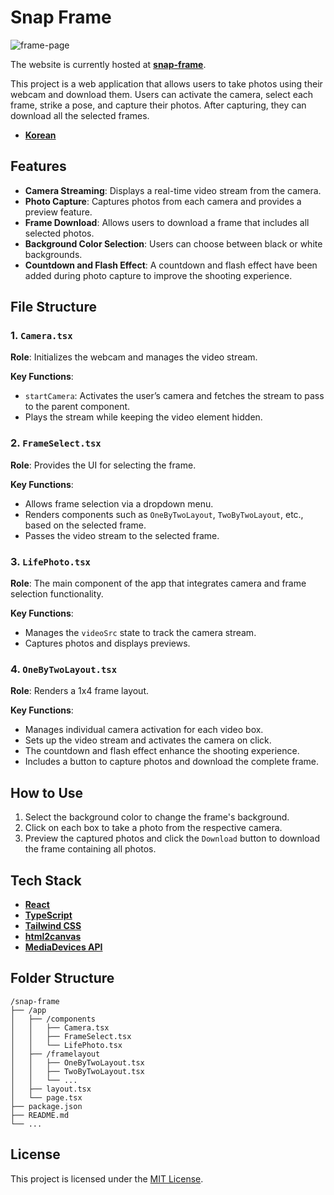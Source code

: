 # Snap Frame

![frame-page](https://i.imgur.com/vkyhDw7.png)

The website is currently hosted at [**snap-frame**](https://snap-frame.vercel.app).

This project is a web application that allows users to take photos using their webcam and download them. Users can activate the camera, select each frame, strike a pose, and capture their photos. After capturing, they can download all the selected frames.

- [**Korean**](docs/README_ko.md)

## Features
- **Camera Streaming**: Displays a real-time video stream from the camera.
- **Photo Capture**: Captures photos from each camera and provides a preview feature.
- **Frame Download**: Allows users to download a frame that includes all selected photos.
- **Background Color Selection**: Users can choose between black or white backgrounds.
- **Countdown and Flash Effect**: A countdown and flash effect have been added during photo capture to improve the shooting experience.

## File Structure
### 1. `Camera.tsx`
**Role**: Initializes the webcam and manages the video stream.

**Key Functions**:
- `startCamera`: Activates the user’s camera and fetches the stream to pass to the parent component.
- Plays the stream while keeping the video element hidden.

### 2. `FrameSelect.tsx`
**Role**: Provides the UI for selecting the frame.

**Key Functions**:
- Allows frame selection via a dropdown menu.
- Renders components such as `OneByTwoLayout`, `TwoByTwoLayout`, etc., based on the selected frame.
- Passes the video stream to the selected frame.

### 3. `LifePhoto.tsx`
**Role**: The main component of the app that integrates camera and frame selection functionality.

**Key Functions**:
- Manages the `videoSrc` state to track the camera stream.
- Captures photos and displays previews.

### 4. `OneByTwoLayout.tsx`
**Role**: Renders a 1x4 frame layout.

**Key Functions**:
- Manages individual camera activation for each video box.
- Sets up the video stream and activates the camera on click.
- The countdown and flash effect enhance the shooting experience.
- Includes a button to capture photos and download the complete frame.

## How to Use
1. Select the background color to change the frame's background.
2. Click on each box to take a photo from the respective camera.
3. Preview the captured photos and click the `Download` button to download the frame containing all photos.

## Tech Stack
- [**React**](https://react.dev/)
- [**TypeScript**](https://www.typescriptlang.org/)
- [**Tailwind CSS**](https://tailwindcss.com/)
- [**html2canvas**](https://html2canvas.hertzen.com/)
- [**MediaDevices API**](https://developer.mozilla.org/en-US/docs/Web/API/MediaDevices)

## Folder Structure
```
/snap-frame
├── /app
│   ├── /components
│   │   ├── Camera.tsx
│   │   ├── FrameSelect.tsx
│   │   └── LifePhoto.tsx
│   ├── /framelayout
│   │   ├── OneByTwoLayout.tsx
│   │   ├── TwoByTwoLayout.tsx
│   │   └── ...
│   ├── layout.tsx
│   └── page.tsx
├── package.json
├── README.md
└── ...
```

## License
This project is licensed under the [MIT License](https://mit-license.org/).

